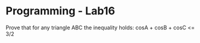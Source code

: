 # Programming - Lab16

Prove that for any triangle ABC the inequality holds: cosA + cosB + cosC <= 3/2
